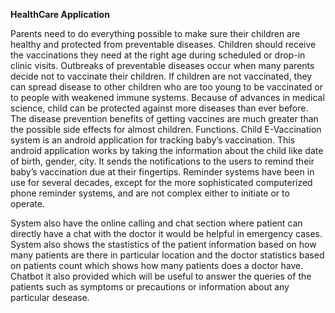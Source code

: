 **HealthCare Application**

Parents need to do everything possible to make sure their children are healthy and protected from preventable diseases. Children should receive the vaccinations they need at the right age during scheduled or drop-in clinic visits. Outbreaks of preventable diseases occur when many parents decide not to vaccinate their children. If children are not vaccinated, they can spread disease to other children who are too young to be vaccinated or to people with weakened immune systems. Because of advances in medical science, child can be protected against more diseases than ever before. The disease prevention benefits of getting vaccines are much greater than the possible side effects for almost children. Functions. Child E-Vaccination system is an android application for tracking baby’s vaccination. This android application works by taking the information about the child like date of birth, gender, city. It sends the notifications to the users to remind their baby’s vaccination due at their fingertips. Reminder systems have been in use for several decades, except for the more sophisticated computerized phone reminder systems, and are not complex either to initiate or to operate. 

System also have the online calling and chat section where patient can directly have a chat with the doctor it would be helpful in emergency cases. System also shows the stastistics of the patient information based on how many patients are there in particular location and the doctor statistics based on patients count which shows how many patients does a doctor have. Chatbot it also provided which will be useful to answer the queries of the patients such as symptoms or precautions or information about any particular desease. 
 
